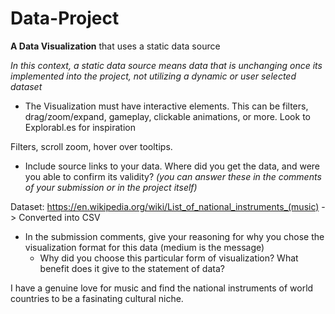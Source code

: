 # Data-Project
**A Data Visualization** that uses a static data source

*In this context, a static data source means data that is unchanging once its implemented into the project, not utilizing a dynamic or user selected dataset*
- The Visualization must have interactive elements. This can be filters, drag/zoom/expand, gameplay, clickable animations, or more. Look to Explorabl.es for inspiration

Filters, scroll zoom, hover over tooltips.

- Include source links to your data. Where did you get the data, and were you able to confirm its validity? *(you can answer these in the comments of your submission or in the project itself)*

Dataset: https://en.wikipedia.org/wiki/List_of_national_instruments_(music) -> Converted into CSV

- In the submission comments, give your reasoning for why you chose the visualization format for this data (medium is the message)
  - Why did you choose this particular form of visualization? What benefit does it give to the statement of data?

I have a genuine love for music and find the national instruments of world countries to be a fasinating cultural niche.
